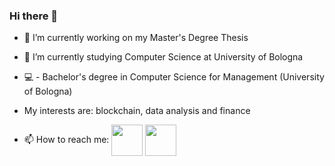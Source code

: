 ### Hi there 👋

- 🔭 I’m currently working on my Master's Degree Thesis


- 🌱 I’m currently studying Computer Science at University of Bologna 


- 💻 - Bachelor's degree in Computer Science for Management (University of Bologna)


- My interests are: blockchain, data analysis and finance

- 📫 How to reach me:
<a href="https://twitter.com/michele_bonini" target="blank"><img align="center" src="https://as2.ftcdn.net/v2/jpg/01/15/63/37/1000_F_115633770_eW4YFq7wORcielto9JPDsqAKys7Y54HZ.jpg" height="50" /></a>
<a href="https://www.linkedin.com/in/michele-bonini-4769021b6/" target="blank"><img align="center" src="https://cdn-icons.flaticon.com/png/512/3536/premium/3536505.png?token=exp=1650634328~hmac=c16c1552d0e5fb8a11784f623773ea51" height="50" /></a>

<!--
**Michele971/Michele971** is a ✨ _special_ ✨ repository because its `README.md` (this file) appears on your GitHub profile.

Here are some ideas to get you started:


- 😄 Pronouns: ...
- ⚡ Fun fact: ...
-->
